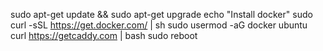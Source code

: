 sudo apt-get update && sudo apt-get upgrade
echo "Install docker"
sudo curl -sSL https://get.docker.com/ | sh
sudo usermod -aG docker ubuntu
curl https://getcaddy.com | bash
sudo reboot
